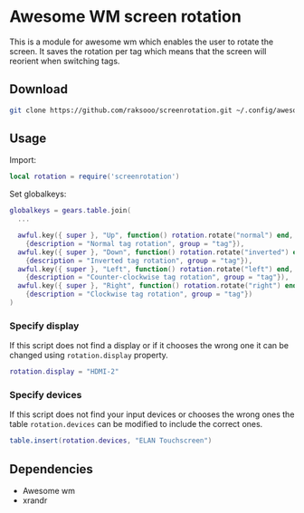 # Awesome WM screen rotation
This is a module for awesome wm which enables the user to rotate the screen. It saves the rotation per tag which means that the screen will reorient when switching tags.

## Download
```sh
git clone https://github.com/raksooo/screenrotation.git ~/.config/awesome/screenrotation
```

## Usage
Import:
```lua
local rotation = require('screenrotation')
```

Set globalkeys:
```lua
globalkeys = gears.table.join(
  ...

  awful.key({ super }, "Up", function() rotation.rotate("normal") end,
    {description = "Normal tag rotation", group = "tag"}),
  awful.key({ super }, "Down", function() rotation.rotate("inverted") end,
    {description = "Inverted tag rotation", group = "tag"}),
  awful.key({ super }, "Left", function() rotation.rotate("left") end,
    {description = "Counter-clockwise tag rotation", group = "tag"}),
  awful.key({ super }, "Right", function() rotation.rotate("right") end,
    {description = "Clockwise tag rotation", group = "tag"})
)
```

### Specify display
If this script does not find a display or if it chooses the wrong one it can be changed using `rotation.display` property.
```lua
rotation.display = "HDMI-2"
```

### Specify devices
If this script does not find your input devices or chooses the wrong ones the table `rotation.devices` can be modified to include the correct ones.
```lua
table.insert(rotation.devices, "ELAN Touchscreen")
```

## Dependencies
* Awesome wm
* xrandr


